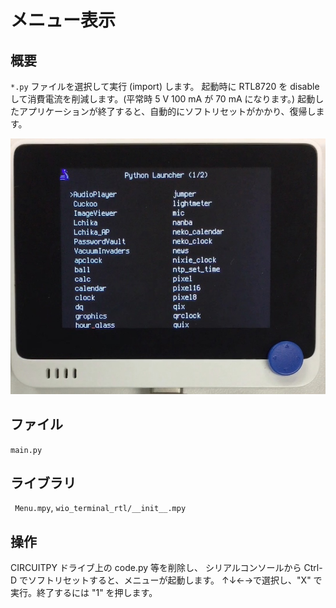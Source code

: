 # メニュー表示

## 概要
`*.py` ファイルを選択して実行 (import) します。
起動時に RTL8720 を disable して消費電流を削減します。(平常時 5 V 100 mA が 70 mA になります。)
起動したアプリケーションが終了すると、自動的にソフトリセットがかかり、復帰します。

[![YouTube](./Menu.jpg)](https://www.youtube.com/watch?v=ZSyzFWfQR3k)

## ファイル
   `main.py`

## ライブラリ
   ` Menu.mpy`, `wio_terminal_rtl/__init__.mpy`

## 操作
CIRCUITPY ドライブ上の code.py 等を削除し、
シリアルコンソールから Ctrl-D でソフトリセットすると、メニューが起動します。
↑↓←→で選択し、"X" で実行。終了するには "1" を押します。
